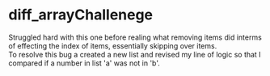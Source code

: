 # diff_arrayChallenege

Struggled hard with this one before realing what removing items did interms of effecting the index of items, essentially skipping over items.  
To resolve this bug a created a new list and revised my line of logic so that I compared if a number in list 'a' was not in 'b'.  
